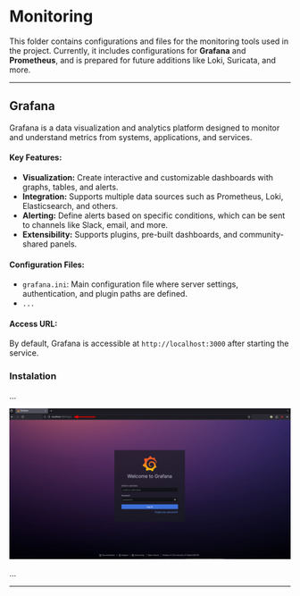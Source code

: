 # Monitoring

This folder contains configurations and files for the monitoring tools used in the project. Currently, it includes configurations for **Grafana** and **Prometheus**, and is prepared for future additions like Loki, Suricata, and more.

---

## Grafana
Grafana is a data visualization and analytics platform designed to monitor and understand metrics from systems, applications, and services.

#### Key Features:
- **Visualization:** Create interactive and customizable dashboards with graphs, tables, and alerts.
- **Integration:** Supports multiple data sources such as Prometheus, Loki, Elasticsearch, and others.
- **Alerting:** Define alerts based on specific conditions, which can be sent to channels like Slack, email, and more.
- **Extensibility:** Supports plugins, pre-built dashboards, and community-shared panels.

#### **Configuration Files:**
- `grafana.ini`: Main configuration file where server settings, authentication, and plugin paths are defined.
- `...`

#### **Access URL:**
By default, Grafana is accessible at `http://localhost:3000` after starting the service.

### Instalation
...

<div align="center">
    <img src="images/grafana_login.jpg" alt="grafana login page"/>
</div>

...

---
